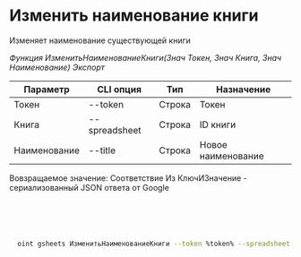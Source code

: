 ﻿---
sidebar_position: 3
---

# Изменить наименование книги
 Изменяет наименование существующей книги


*Функция ИзменитьНаименованиеКниги(Знач Токен, Знач Книга, Знач Наименование) Экспорт*

  | Параметр | CLI опция | Тип | Назначение |
  |-|-|-|-|
  | Токен | --token | Строка | Токен |
  | Книга | --spreadsheet | Строка | ID книги |
  | Наименование | --title | Строка | Новое наименование |

  
  Вовзращаемое значение:   Соответствие Из КлючИЗначение - сериализованный JSON ответа от Google

```bsl title="Пример кода"
	

	
```

```sh title="Пример команд CLI"
    
  oint gsheets ИзменитьНаименованиеКниги --token %token% --spreadsheet %spreadsheet% --title %title%

```


```json title="Результат"



```
